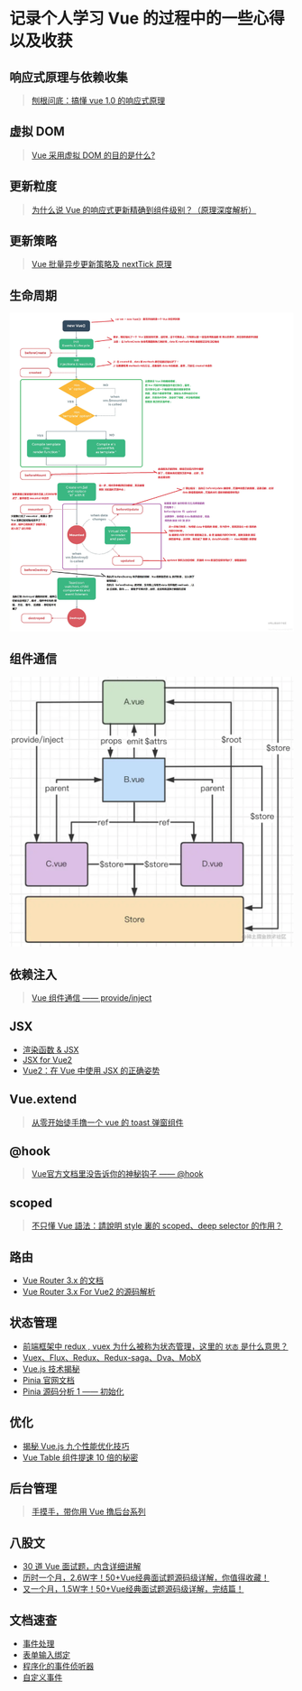 # 记录个人学习 Vue 的过程中的一些心得以及收获

## 响应式原理与依赖收集

<!-- 初次渲染：Watcher -> render 视图 ——> getter -> Dep -->
<!-- 更新：setter -> Dep -> Watcher -> patch -> 视图 -->
<!-- 实现了 data 那么对 data 的派生就很正常 computed，在 data 变化时，watcher render 会执行，其他注册的 watcher 也会执行，在 data 变化时，需要做一些事情时使用  -->
> [刨根问底：搞懂 vue 1.0 的响应式原理](https://github.com/chuenwei0129/build-my-own-x/blob/main/build-my-own-vue/README.md)

## 虚拟 DOM

> [Vue 采用虚拟 DOM 的目的是什么?](https://www.zhihu.com/question/271485214/answer/386097473)

## 更新粒度

<!-- Vue 的组件更新确实是精确到组件本身的。并没有像 React 中的那样去递归的更新子组件树。 -->
<!-- 在组件初始化 `props` 的时候，就实现了对于 `props` 上字段变更的劫持。也就是变成了响应式数据，所以只要 `ChildComponent` 在模板里也读取了这个属性，自然也能精确的收集到依赖。 -->
<!-- vm.$forceUpdate：迫使 Vue 实例重新渲染。注意它仅仅影响实例本身和插入插槽内容的子组件，而不是所有子组件。 -->
> [为什么说 Vue 的响应式更新精确到组件级别？（原理深度解析）](https://juejin.cn/post/6844904113432444942)

## 更新策略

<!-- watcher render1，render2，... render 1000 合并为一次 render->
<!-- 去 1.0 代码执行一次就明白了 -->
<!-- 常见操作，内存代替 io（指视图更新） -->
> [Vue 批量异步更新策略及 nextTick 原理](https://1996f.cn/content/Vue/#_15-vue%E6%89%B9%E9%87%8F%E5%BC%82%E6%AD%A5%E6%9B%B4%E6%96%B0%E7%AD%96%E7%95%A5%E5%8F%8A-nexttick-%E5%8E%9F%E7%90%86)

## 生命周期

![16ca74f183827f46~tplv-t2oaga2asx-zoom-in-crop-mark_3024_0_0_0](https://raw.githubusercontent.com/chuenwei0129/my-picgo-repo/master/me/16ca74f183827f46%7Etplv-t2oaga2asx-zoom-in-crop-mark_3024_0_0_0.webp)

## 组件通信

![bf775050e1f948bfa52f3c79b3a3e538~tplv-k3u1fbpfcp-zoom-in-crop-mark_4536_0_0_0](https://raw.githubusercontent.com/chuenwei0129/my-picgo-repo/master/me/bf775050e1f948bfa52f3c79b3a3e538%7Etplv-k3u1fbpfcp-zoom-in-crop-mark_4536_0_0_0.webp)

## 依赖注入

> [Vue 组件通信 —— provide/inject](https://zhuanlan.zhihu.com/p/147798646)

<!-- > **文档**：provide 和 inject 绑定并**不是可响应**的。这是刻意为之的。然而，如果你传入了一个可监听的对象，那么其对象的属性还是可响应的。
>
> **举例**：msg 是一个字符串，基本数据类型是不具有响应特性的（即 inject 组件更改了 msg 的值，provide 组件中 msg 值也不会随之改变）。如果传递一个对象，那么对象的属性是具有响应特性的（即 inject 组件更改了 msg 的值，provide 组件中 msg 值也会随之改变）。
>
> 当然为了保护单向数据流机制，最佳实践还是不要在子组件里更改 inject 中的数据。
>
> **provide 和 inject 缺点（类似于全局变量）：**
>
> 当多个后代组件同时依赖同一个父组件提供数据时，只要任一组件对数据进行了修改，所有依赖的组件都会受到影响，实际上是增加了耦合度。
>
> 任意层级访问使数据追踪变的比较困难，你并不能准确的定位到是哪一个层级对数据进行了改变，当数据出现问题时，尤其是多人协作时，可能会大大增加问题定位的损耗。 -->

## JSX

- [渲染函数 & JSX](https://v2.cn.vuejs.org/v2/guide/render-function.html)
- [JSX for Vue2](https://github.com/vuejs/jsx-vue2)
- [Vue2：在 Vue 中使用 JSX 的正确姿势](https://juejin.cn/post/6844903620689788936)

## Vue.extend

> [从零开始徒手撸一个 vue 的 toast 弹窗组件](https://juejin.cn/post/6844903604902428679)

## @hook

> [Vue官方文档里没告诉你的神秘钩子 —— @hook](https://juejin.cn/post/7006616545119961101)

## scoped

<!-- 使用 `scoped` 后，父组件的样式将不会渗透到子组件中。不过一个子组件的根节点会同时受其父组件的 `scoped CSS` 和子组件的 `scoped CSS` 的影响。这样设计是为了让父组件可以从布局的角度出发，调整其子组件根元素的样式。
所以在使用 `scoped` 属性后，父组件只能修改子组件根节点样式，那么怎样才能修改更深层级的子元素呢？ -->

> [不只懂 Vue 語法：請說明 style 裏的 scoped、deep selector 的作用？](https://ithelp.ithome.com.tw/articles/10266005?sc=rss.iron)

## 路由

- [Vue Router 3.x 的文档](https://v3.router.vuejs.org/zh/installation.html)
- [Vue Router 3.x For Vue2 的源码解析](https://ustbhuangyi.github.io/vue-analysis/v2/vue-router/)

## 状态管理

- [前端框架中 redux , vuex 为什么被称为状态管理，这里的 `状态` 是什么意思？](https://www.zhihu.com/question/535610198)
- [Vuex、Flux、Redux、Redux-saga、Dva、MobX](https://zhuanlan.zhihu.com/p/53599723)
- [Vue.js 技术揭秘](https://ustbhuangyi.github.io/vue-analysis/v2/vuex/#%E4%BB%80%E4%B9%88%E6%98%AF-%E7%8A%B6%E6%80%81%E7%AE%A1%E7%90%86%E6%A8%A1%E5%BC%8F-%EF%BC%9F)
- [Pinia 官网文档](https://pinia.vuejs.org/zh/introduction.html)
- [Pinia 源码分析 1 —— 初始化](https://zhuanlan.zhihu.com/p/616990123)

## 优化

- [揭秘 Vue.js 九个性能优化技巧](https://mp.weixin.qq.com/s?__biz=MzI3NTM5NDgzOA==&mid=2247491159&idx=1&sn=d1d78bdd47a12395f098a234e35c0c75&chksm=eb04262edc73af38013e0b06796672b30068291be3299a88889f577642dae47e3206637c6c87&token=431470234&lang=zh_CN#rd)
- [Vue Table 组件提速 10 倍的秘密](https://mp.weixin.qq.com/s?__biz=MzI3NTM5NDgzOA==&mid=2247501270&idx=2&sn=61c581eac4b5850a3cab9f8605d4b451&chksm=eb07fdafdc7074b9304a5d1d46e9339ffd1b2e08c5f2e6c2e91d49c3b4c702c51aef0fa4793d&token=431470234&lang=zh_CN#rd)

## 后台管理

> [手摸手，带你用 Vue 撸后台系列](https://juejin.cn/post/6844903476661583880#comment)

## 八股文

- [30 道 Vue 面试题，内含详细讲解](https://juejin.cn/post/6844903918753808398#heading-1)
- [历时一个月，2.6W字！50+Vue经典面试题源码级详解，你值得收藏！](https://juejin.cn/post/7097067108663558151#heading-0)
- [又一个月，1.5W字！50+Vue经典面试题源码级详解，完结篇！](https://juejin.cn/post/7115055320913117220#heading-0)

## 文档速查

- [事件处理](https://v2.cn.vuejs.org/v2/guide/events.html)
- [表单输入绑定](https://v2.cn.vuejs.org/v2/guide/forms.html)
- [程序化的事件侦听器](https://v2.cn.vuejs.org/v2/guide/components-edge-cases.html#%E7%A8%8B%E5%BA%8F%E5%8C%96%E7%9A%84%E4%BA%8B%E4%BB%B6%E4%BE%A6%E5%90%AC%E5%99%A8)
- [自定义事件](https://v2.cn.vuejs.org/v2/guide/components-custom-events.html)
